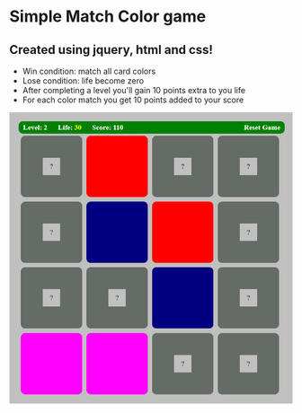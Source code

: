 # Simple Match Color game 
## Created using jquery, html and css!

- Win condition: match all card colors
- Lose condition: life become zero
- After completing a level you'll gain 10 points extra to you life
- For each color match you get 10 points added to your score

![game prewiew](./game.png)
